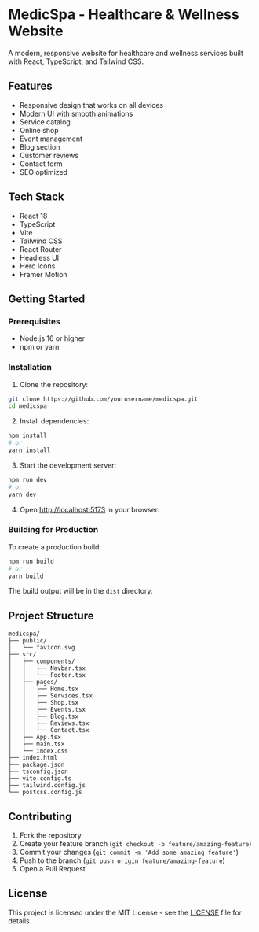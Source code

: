 # MedicSpa - Healthcare & Wellness Website

A modern, responsive website for healthcare and wellness services built with React, TypeScript, and Tailwind CSS.

## Features

- Responsive design that works on all devices
- Modern UI with smooth animations
- Service catalog
- Online shop
- Event management
- Blog section
- Customer reviews
- Contact form
- SEO optimized

## Tech Stack

- React 18
- TypeScript
- Vite
- Tailwind CSS
- React Router
- Headless UI
- Hero Icons
- Framer Motion

## Getting Started

### Prerequisites

- Node.js 16 or higher
- npm or yarn

### Installation

1. Clone the repository:

```bash
git clone https://github.com/yourusername/medicspa.git
cd medicspa
```

2. Install dependencies:

```bash
npm install
# or
yarn install
```

3. Start the development server:

```bash
npm run dev
# or
yarn dev
```

4. Open [http://localhost:5173](http://localhost:5173) in your browser.

### Building for Production

To create a production build:

```bash
npm run build
# or
yarn build
```

The build output will be in the `dist` directory.

## Project Structure

```
medicspa/
├── public/
│   └── favicon.svg
├── src/
│   ├── components/
│   │   ├── Navbar.tsx
│   │   └── Footer.tsx
│   ├── pages/
│   │   ├── Home.tsx
│   │   ├── Services.tsx
│   │   ├── Shop.tsx
│   │   ├── Events.tsx
│   │   ├── Blog.tsx
│   │   ├── Reviews.tsx
│   │   └── Contact.tsx
│   ├── App.tsx
│   ├── main.tsx
│   └── index.css
├── index.html
├── package.json
├── tsconfig.json
├── vite.config.ts
├── tailwind.config.js
└── postcss.config.js
```

## Contributing

1. Fork the repository
2. Create your feature branch (`git checkout -b feature/amazing-feature`)
3. Commit your changes (`git commit -m 'Add some amazing feature'`)
4. Push to the branch (`git push origin feature/amazing-feature`)
5. Open a Pull Request

## License

This project is licensed under the MIT License - see the [LICENSE](LICENSE) file for details.
